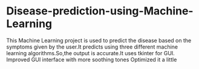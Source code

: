 # Disease-prediction-using-Machine-Learning
This Machine Learning project is used to predict the disease based on the symptoms given by the user.It predicts using three different machine learning algorithms.So,the output is accurate.It uses tkinter for GUI.
Improved GUI interface with more soothing tones
Optimized it a little
